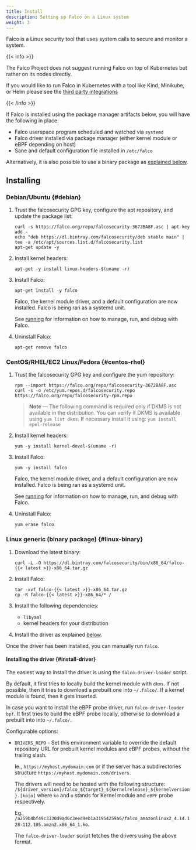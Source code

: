```yaml
---
title: Install
description: Setting up Falco on a Linux system
weight: 3
---
```


Falco is a Linux security tool that uses system calls to secure and monitor a system. 

{{< info >}}

The Falco Project does not suggest running Falco on top of Kubernetes but rather on its nodes directly.

If you would like to run Falco in Kubernetes with a tool like Kind, Minikube, or Helm please see the [third party integrations](../third-party)

{{< /info >}}


If Falco is installed using the package manager artifacts below, you will have the following in place:

 - Falco userspace program scheduled and watched via `systemd`
 - Falco driver installed via package manager (either kernel module or eBPF depending on host)
 - Sane and default configuration file installed in `/etc/falco`

Alternatively, it is also possible to use a binary package as [explained below](#linux-binary).

## Installing

### Debian/Ubuntu {#debian}

1. Trust the falcosecurity GPG key, configure the apt repository, and update the package list:

    ```shell
    curl -s https://falco.org/repo/falcosecurity-3672BA8F.asc | apt-key add -
    echo "deb https://dl.bintray.com/falcosecurity/deb stable main" | tee -a /etc/apt/sources.list.d/falcosecurity.list
    apt-get update -y
    ```

2. Install kernel headers:

    ```shell
    apt-get -y install linux-headers-$(uname -r)
    ```

3. Install Falco:

    ```shell
    apt-get install -y falco
    ```
   
    Falco, the kernel module driver, and a default configuration are now installed. 
    Falco is being ran as a systemd unit.   

    See [running](../running) for information on how to manage, run, and debug with Falco. 
       

4. Uninstall Falco:

    ```shell
    apt-get remove falco
    ```

### CentOS/RHEL/EC2 Linux/Fedora {#centos-rhel}

1. Trust the falcosecurity GPG key and configure the yum repository:

    ```shell
    rpm --import https://falco.org/repo/falcosecurity-3672BA8F.asc
    curl -s -o /etc/yum.repos.d/falcosecurity.repo https://falco.org/repo/falcosecurity-rpm.repo
    ```
   
    > **Note** — The following command is required only if DKMS is not available in the distribution. You can verify if DKMS is available using `yum list dkms`. If necessary install it using: `yum install epel-release`

2. Install kernel headers:

    ```shell
    yum -y install kernel-devel-$(uname -r)
    ```

3. Install Falco:

    ```shell
    yum -y install falco
    ```
    Falco, the kernel module driver, and a default configuration are now installed. 
    Falco is being ran as a systemd unit.   
    
    See [running](../running) for information on how to manage, run, and debug with Falco. 


4. Uninstall Falco:

    ```shell
    yum erase falco
    ```

### Linux generic (binary package) {#linux-binary}

1. Download the latest binary:

    ```shell
    curl -L -O https://dl.bintray.com/falcosecurity/bin/x86_64/falco-{{< latest >}}-x86_64.tar.gz
    ```

2. Install Falco:

    ```shell
    tar -xvf falco-{{< latest >}}-x86_64.tar.gz
    cp -R falco-{{< latest >}}-x86_64/* /
    ```
3. Install the following dependencies:
    - `libyaml`
    - kernel headers for your distribution

4. Install the driver as explained [below](#install-driver).

Once the driver has been installed, you can manually run `falco`.

#### Installing the driver {#install-driver}

The easiest way to install the driver is using the `falco-driver-loader` script.

By default, it first tries to locally build the kernel module with `dkms`. If not possible, then it tries to download a prebuilt one into `~/.falco/`. If a kernel module is found, then it gets inserted.

In case you want to install the eBPF probe driver, run `falco-driver-loader bpf`.
It first tries to build the eBPF probe locally, otherwise to download a prebuilt into into `~/.falco/`. 

Configurable options:

- `DRIVERS_REPO` - Set this environment variable to override the default repository URL for prebuilt kernel modules and eBPF probes, without the trailing slash. 

    Ie., `https://myhost.mydomain.com` or if the server has a subdirectories structure `https://myhost.mydomain.com/drivers`.

    The drivers will need to be hosted with the following structure:
    `/${driver_version}/falco_${target}_${kernelrelease}_${kernelversion}.[ko|o]` where `ko` and `o` stands for Kernel module and `eBPF` probe respectively.

    Eg., `/a259b4bf49c3330d9ad6c3eed9eb1a31954259a6/falco_amazonlinux2_4.14.128-112.105.amzn2.x86_64_1.ko`. 

    The `falco-driver-loader` script fetches the drivers using the above format.
